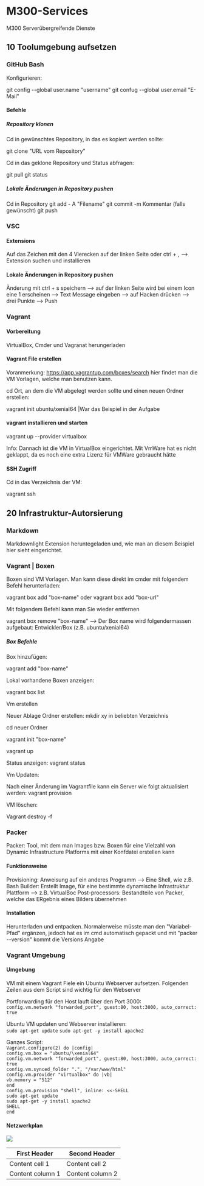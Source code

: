 # M300-Services
M300 Serverübergreifende Dienste

## 10 Toolumgebung aufsetzen
### GitHub Bash
Konfigurieren:

git config --global user.name "username"
git confug --global user.email "E-Mail"

#### Befehle
##### Repository klonen
Cd in gewünschtes Repository, in das es kopiert werden sollte:

git clone "URL vom Repository"

Cd in das geklone Repository und Status abfragen:

git pull
git status

##### Lokale Änderungen in Repository pushen
Cd in Repository
git add - A "Filename"
git commit -m Kommentar (falls gewünscht)
git push

### VSC
#### Extensions
Auf das Zeichen mit den 4 Vierecken auf der linken Seite oder ctrl + , --> Extension suchen und installieren

#### Lokale Änderungen in Repository pushen
Änderung mit ctrl + s speichern --> auf der linken Seite wird bei einem Icon eine 1 erscheinen --> Text Message eingeben --> auf Hacken drücken --> drei Punkte --> Push

### Vagrant
#### Vorbereitung
VirtualBox, Cmder und Vagranat herungerladen

#### Vagrant File erstellen
Voranmerkung: https://app.vagrantup.com/boxes/search hier findet man die VM Vorlagen, welche man benutzen kann.

cd Ort, an dem die VM abgelegt werden sollte und einen neuen Ordner erstellen:

vagrant init ubuntu/xenial64 |War das Beispiel in der Aufgabe

#### vagrant installieren und starten
vagrant up --provider virtualbox

Info: Dannach ist die VM in VirtualBox eingerichtet. Mit VmWare hat es nicht geklappt, da es noch eine extra Lizenz für VMWare gebraucht hätte

#### SSH Zugriff
Cd in das Verzeichnis der VM:

vagrant ssh

## 20 Infrastruktur-Autorsierung 
### Markdown

Markdownlight Extension heruntegeladen und, wie man an diesem Beispiel hier sieht eingerichtet.

### Vagrant | Boxen
Boxen sind VM Vorlagen. Man kann diese direkt im cmder mit folgendem Befehl herunterladen:

vagrant box add "box-name" oder vagrant box add "box-url"

Mit folgendem Befehl kann man Sie wieder entfernen

vagrant box remove "box-name" --> Der Box name wird folgendermassen aufgebaut: Entwickler/Box (z.B. ubuntu/xenial64)

##### Box Befehle
Box hinzufügen:

vagrant add "box-name"

Lokal vorhandene Boxen anzeigen:

vagrant  box list

Vm erstellen

Neuer Ablage Ordner erstellen: mkdir xy in beliebten Verzeichnis

cd neuer Ordner

vagrant init "box-name"

vagrant up

Status anzeigen: vagrant status

Vm Updaten:

Nach einer Änderung im Vagrantfile kann ein Server wie folgt aktualisiert werden: vagrant provision

VM löschen:

Vagrant destroy -f

### Packer
Packer: Tool, mit dem man Images bzw. Boxen für eine Vielzahl von Dynamic Infrastructure Platforms mit einer Konfdatei erstellen kann

#### Funktionsweise

Provisioning: Anweisung auf ein anderes Programm --> Eine Shell, wie z.B. Bash
Builder: Erstellt Image, für eine bestimmte dynamische Infrastruktur Plattform --> z.B. VirtualBoc
Post-processors: Bestandteile von Packer, welche das ERgebnis eines Bilders übernehmen

#### Installation 
Herunterladen und entpacken. Normalerweise müsste man den "Variabel-Pfad" ergänzen, jedoch hat es im cmd automatisch gepackt und mit "packer --version" kommt die Versions Angabe

### Vagrant Umgebung

#### Umgebung 
VM mit einem Vagrant Fiele ein Ubuntu Webserver aufsetzen. Folgenden Zeilen aus dem Script sind wichtig für den Webserver

Portforwarding für den Host lauft über den Port 3000:\
`config.vm.network "forwarded_port", guest:80, host:3000, auto_correct: true`

Ubuntu VM updaten und Webserver installieren:\
`sudo apt-get update`
`sudo apt-get -y install apache2 `

Ganzes Script:\
`Vagrant.configure(2) do |config|`\
  `config.vm.box = "ubuntu/\xenial64"`\
  `config.vm.network "forwarded_port", guest:80, host:3000, auto_correct: true`\
 `config.vm.synced_folder ".", "/var/www/html"  `\
`config.vm.provider "virtualbox" do |vb|`\
 `vb.memory = "512"`\
`end`\
`config.vm.provision "shell", inline: <<-SHELL`\
  `sudo apt-get update`\
  `sudo apt-get -y install apache2`\
`SHELL`\
`end`

#### Netzwerkplan
![](M300-Services/20_Netzwerkplan.PNG)

First Header | Second Header
------------ | -------------
Content cell 1 | Content cell 2
Content column 1 | Content column 2